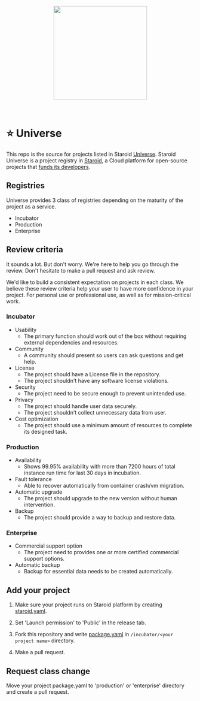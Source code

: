 <br /><br />
<p align="center">
  <img src="https://docs.staroid.com/_images/staroid_logo.svg" width="250px" />
</p>
<br />

# ⭐️ Universe

This repo is the source for projects listed in Staroid [Universe](https://staroid.com/universe). Staroid Universe is a project registry in [Staroid](https://staroid.com), a Cloud platform for open-source projects that [funds its developers](https://staroid.com/site/starrank).

## Registries

Universe provides 3 class of registries depending on the maturity of the project as a service.

- Incubator
- Production
- Enterprise
 
## Review criteria

It sounds a lot. But don't worry. We're here to help you go through the review. Don't hesitate to make a pull request and ask review.

We'd like to build a consistent expectation on projects in each class. We believe these review criteria help your user to have more confidence in your project. For personal use or  professional use, as well as for mission-critical work.

### Incubator

 - Usability
   - The primary function should work out of the box without requiring external dependencies and resources.
 - Community
   - A community should present so users can ask questions and get help.
 - License
   - The project should have a License file in the repository.
   - The project shouldn't have any software license violations.
 - Security
   - The project need to be secure enough to prevent unintended use.
 - Privacy
   - The project should handle user data securely.
   - The project shouldn't collect unnecessary data from user.
 - Cost optimization
   - The project should use a minimum amount of resources to complete its designed task.

### Production

 - Availability
   - Shows 99.95% availability with more than 7200 hours of total instance run time for last 30 days in incubation.
 - Fault tolerance
   - Able to recover automatically from container crash/vm migration.
 - Automatic upgrade
   - The project should upgrade to the new version without human intervention.
 - Backup
   - The project should provide a way to backup and restore data.


### Enterprise

 - Commercial support option
   - The project need to provides one or more certified commercial support options.
 - Automatic backup
   - Backup for essential data needs to be created automatically.


## Add your project

1. Make sure your project runs on Staroid platform by creating [staroid.yaml](https://docs.staroid.com/references/staroid_yaml.html).
2. Set 'Launch permission' to 'Public' in the release tab.
3. Fork this repository and write [package.yaml](https://github.com/staroids/universe/blob/master/package.yaml_template) in `/incubator/<your project name>` directory.

4. Make a pull request.

## Request class change

Move your project package.yaml to 'production' or 'enterprise' directory and create a pull request.
